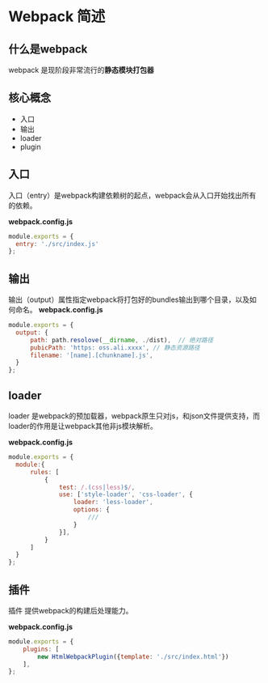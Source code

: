 # Webpack 简述

## 什么是webpack

webpack 是现阶段非常流行的**静态模块打包器**

## 核心概念

* 入口
* 输出
* loader
* plugin

## 入口

入口（entry）是webpack构建依赖树的起点，webpack会从入口开始找出所有的依赖。

**webpack.config.js**
``` js
module.exports = {
  entry: './src/index.js'
};
```
## 输出

输出（output）属性指定webpack将打包好的bundles输出到哪个目录，以及如何命名。
**webpack.config.js**
``` js
module.exports = {
  output: {
      path: path.resolove(__dirname, ./dist),  // 绝对路径
      pubicPath: 'https: oss.ali.xxxx', // 静态资源路径
      filename: '[name].[chunkname].js',
  }
};
```
## loader

loader 是webpack的预加载器，webpack原生只对js，和json文件提供支持，而loader的作用是让webpack其他非js模块解析。

**webpack.config.js**
``` js
module.exports = {
  module:{
      rules: [
          {
              test: /.(css|less)$/,
              use: ['style-loader', 'css-loader', {
                  loader: 'less-loader',
                  options: {
                      ///
                  }
              }],
          }
      ]
  }
};
```

## 插件

插件 提供webpack的构建后处理能力。

**webpack.config.js**
``` js
module.exports = {
    plugins: [
        new HtmlWebpackPlugin({template: './src/index.html'})
    ],
};
```



